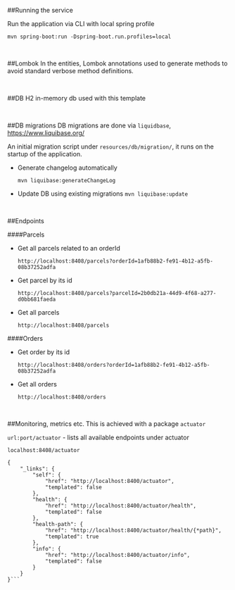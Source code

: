 ##Running the service

Run the application via CLI with local spring profile

`mvn spring-boot:run -Dspring-boot.run.profiles=local`


<br>


##Lombok
In the entities, Lombok annotations used to generate methods to avoid standard verbose method 
definitions.

<br>

##DB
H2 in-memory db used with this template


<br>

##DB migrations
DB migrations are done via `liquidbase`, https://www.liquibase.org/
 
An initial migration script under `resources/db/migration/`, it runs on the startup of the application.


- Generate changelog automatically

    `mvn liquibase:generateChangeLog`


- Update DB using existing migrations
    `mvn liquibase:update`


<br>

##Endpoints


####Parcels
- Get all parcels related to an orderId

    `http://localhost:8408/parcels?orderId=1afb88b2-fe91-4b12-a5fb-08b37252adfa`

- Get parcel by its id 

    `http://localhost:8408/parcels?parcelId=2b0db21a-44d9-4f68-a277-d0bb681faeda`
    
- Get all parcels

    `http://localhost:8408/parcels`


####Orders
- Get order by its id

    `http://localhost:8408/orders?orderId=1afb88b2-fe91-4b12-a5fb-08b37252adfa`
    
- Get all orders

    `http://localhost:8408/orders`

<br>

##Monitoring, metrics etc.
This is achieved with a package `actuator`

`url:port/actuator` - lists all available endpoints under actuator

`localhost:8408/actuator`

```
{
    "_links": {
        "self": {
            "href": "http://localhost:8400/actuator",
            "templated": false
        },
        "health": {
            "href": "http://localhost:8400/actuator/health",
            "templated": false
        },
        "health-path": {
            "href": "http://localhost:8400/actuator/health/{*path}",
            "templated": true
        },
        "info": {
            "href": "http://localhost:8400/actuator/info",
            "templated": false
        }
    }
}```